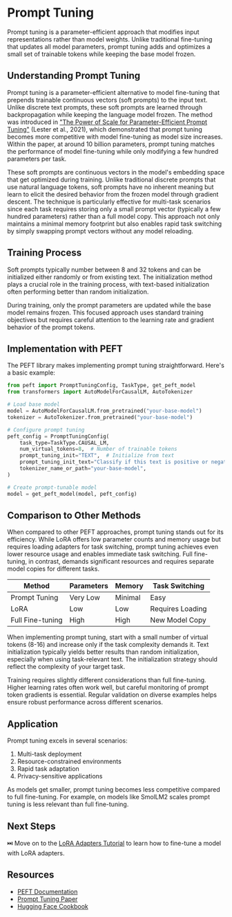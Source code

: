 # Prompt Tuning

Prompt tuning is a parameter-efficient approach that modifies input representations rather than model weights. Unlike traditional fine-tuning that updates all model parameters, prompt tuning adds and optimizes a small set of trainable tokens while keeping the base model frozen.

## Understanding Prompt Tuning

Prompt tuning is a parameter-efficient alternative to model fine-tuning that prepends trainable continuous vectors (soft prompts) to the input text. Unlike discrete text prompts, these soft prompts are learned through backpropagation while keeping the language model frozen. The method was introduced in ["The Power of Scale for Parameter-Efficient Prompt Tuning"](https://arxiv.org/abs/2104.08691) (Lester et al., 2021), which demonstrated that prompt tuning becomes more competitive with model fine-tuning as model size increases. Within the paper, at around 10 billion parameters, prompt tuning matches the performance of model fine-tuning while only modifying a few hundred parameters per task.

These soft prompts are continuous vectors in the model's embedding space that get optimized during training. Unlike traditional discrete prompts that use natural language tokens, soft prompts have no inherent meaning but learn to elicit the desired behavior from the frozen model through gradient descent. The technique is particularly effective for multi-task scenarios since each task requires storing only a small prompt vector (typically a few hundred parameters) rather than a full model copy. This approach not only maintains a minimal memory footprint but also enables rapid task switching by simply swapping prompt vectors without any model reloading.

## Training Process

Soft prompts typically number between 8 and 32 tokens and can be initialized either randomly or from existing text. The initialization method plays a crucial role in the training process, with text-based initialization often performing better than random initialization.

During training, only the prompt parameters are updated while the base model remains frozen. This focused approach uses standard training objectives but requires careful attention to the learning rate and gradient behavior of the prompt tokens.

## Implementation with PEFT

The PEFT library makes implementing prompt tuning straightforward. Here's a basic example:

```python
from peft import PromptTuningConfig, TaskType, get_peft_model
from transformers import AutoModelForCausalLM, AutoTokenizer

# Load base model
model = AutoModelForCausalLM.from_pretrained("your-base-model")
tokenizer = AutoTokenizer.from_pretrained("your-base-model")

# Configure prompt tuning
peft_config = PromptTuningConfig(
    task_type=TaskType.CAUSAL_LM,
    num_virtual_tokens=8,  # Number of trainable tokens
    prompt_tuning_init="TEXT",  # Initialize from text
    prompt_tuning_init_text="Classify if this text is positive or negative:",
    tokenizer_name_or_path="your-base-model",
)

# Create prompt-tunable model
model = get_peft_model(model, peft_config)
```

## Comparison to Other Methods

When compared to other PEFT approaches, prompt tuning stands out for its efficiency. While LoRA offers low parameter counts and memory usage but requires loading adapters for task switching, prompt tuning achieves even lower resource usage and enables immediate task switching. Full fine-tuning, in contrast, demands significant resources and requires separate model copies for different tasks.

| Method | Parameters | Memory | Task Switching |
|--------|------------|---------|----------------|
| Prompt Tuning | Very Low | Minimal | Easy |
| LoRA | Low | Low | Requires Loading |
| Full Fine-tuning | High | High | New Model Copy |

When implementing prompt tuning, start with a small number of virtual tokens (8-16) and increase only if the task complexity demands it. Text initialization typically yields better results than random initialization, especially when using task-relevant text. The initialization strategy should reflect the complexity of your target task.

Training requires slightly different considerations than full fine-tuning. Higher learning rates often work well, but careful monitoring of prompt token gradients is essential. Regular validation on diverse examples helps ensure robust performance across different scenarios.

## Application

Prompt tuning excels in several scenarios:

1. Multi-task deployment
2. Resource-constrained environments
3. Rapid task adaptation
4. Privacy-sensitive applications

As models get smaller, prompt tuning becomes less competitive compared to full fine-tuning. For example, on models like SmolLM2 scales prompt tuning is less relevant than full fine-tuning. 

## Next Steps

⏭️ Move on to the [LoRA Adapters Tutorial](./notebooks/finetune_sft_peft.ipynb) to learn how to fine-tune a model with LoRA adapters.

## Resources
- [PEFT Documentation](https://huggingface.co/docs/peft)
- [Prompt Tuning Paper](https://arxiv.org/abs/2104.08691)
- [Hugging Face Cookbook](https://huggingface.co/learn/cookbook/prompt_tuning_peft)
